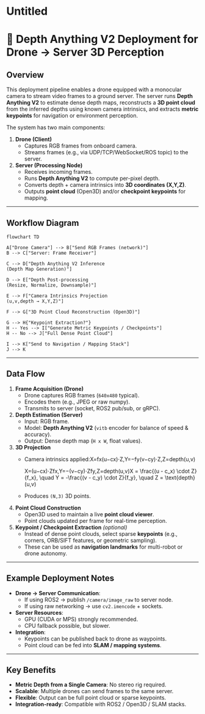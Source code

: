 # Untitled

# 📘 Depth Anything V2 Deployment for Drone → Server 3D Perception

## Overview

This deployment pipeline enables a drone equipped with a monocular camera to stream video frames to a ground server. The server runs **Depth Anything V2** to estimate dense depth maps, reconstructs a **3D point cloud** from the inferred depths using known camera intrinsics, and extracts **metric keypoints** for navigation or environment perception.

The system has two main components:

1. **Drone (Client)**
    - Captures RGB frames from onboard camera.
    - Streams frames (e.g., via UDP/TCP/WebSocket/ROS topic) to the server.
2. **Server (Processing Node)**
    - Receives incoming frames.
    - Runs **Depth Anything V2** to compute per-pixel depth.
    - Converts depth + camera intrinsics into **3D coordinates (X,Y,Z)**.
    - Outputs **point cloud** (Open3D) and/or **checkpoint keypoints** for mapping.

---

## Workflow Diagram

```mermaid
flowchart TD

A["Drone Camera"] --> B["Send RGB Frames (network)"]
B --> C["Server: Frame Receiver"]

C --> D["Depth Anything V2 Inference
(Depth Map Generation)"]

D --> E["Depth Post-processing
(Resize, Normalize, Downsample)"]

E --> F["Camera Intrinsics Projection
(u,v,depth → X,Y,Z)"]

F --> G["3D Point Cloud Reconstruction (Open3D)"]

G --> H{"Keypoint Extraction?"}
H -- Yes --> I["Generate Metric Keypoints / Checkpoints"]
H -- No --> J["Full Dense Point Cloud"]

I --> K["Send to Navigation / Mapping Stack"]
J --> K

```

---

## Data Flow

1. **Frame Acquisition (Drone)**
    - Drone captures RGB frames (`640x480` typical).
    - Encodes them (e.g., JPEG or raw numpy).
    - Transmits to server (socket, ROS2 pub/sub, or gRPC).
2. **Depth Estimation (Server)**
    - Input: RGB frame.
    - Model: **Depth Anything V2** (`vitb` encoder for balance of speed & accuracy).
    - Output: Dense depth map (`H x W`, float values).
3. **3D Projection**
    - Camera intrinsics applied:X=fx(u−cx)⋅Z,Y=−fy(v−cy)⋅Z,Z=depth(u,v)
        
        X=(u−cx)⋅Zfx,Y=−(v−cy)⋅Zfy,Z=depth(u,v)X = \frac{(u - c_x) \cdot Z}{f_x}, \quad
        Y = -\frac{(v - c_y) \cdot Z}{f_y}, \quad
        Z = \text{depth}(u,v)
        
    - Produces `(N,3)` 3D points.
4. **Point Cloud Construction**
    - Open3D used to maintain a live **point cloud viewer**.
    - Point clouds updated per frame for real-time perception.
5. **Keypoint / Checkpoint Extraction** *(optional)*
    - Instead of dense point clouds, select sparse **keypoints** (e.g., corners, ORB/SIFT features, or geometric sampling).
    - These can be used as **navigation landmarks** for multi-robot or drone autonomy.

---

## Example Deployment Notes

- **Drone → Server Communication**:
    - If using ROS2 → publish `/camera/image_raw` to server node.
    - If using raw networking → use `cv2.imencode` + sockets.
- **Server Resources**:
    - GPU (CUDA or MPS) strongly recommended.
    - CPU fallback possible, but slower.
- **Integration**:
    - Keypoints can be published back to drone as waypoints.
    - Point cloud can be fed into **SLAM / mapping systems**.

---

## Key Benefits

- **Metric Depth from a Single Camera**: No stereo rig required.
- **Scalable**: Multiple drones can send frames to the same server.
- **Flexible**: Output can be full point cloud or sparse keypoints.
- **Integration-ready**: Compatible with ROS2 / Open3D / SLAM stacks.